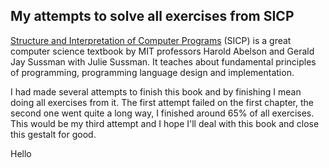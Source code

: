 ## My attempts to solve all exercises from SICP

[Structure and Interpretation of Computer Programs](https://en.wikipedia.org/wiki/Structure_and_Interpretation_of_Computer_Programs) (SICP) is a great computer science textbook by MIT professors Harold Abelson and  Gerald Jay Sussman with Julie Sussman. It teaches about fundamental principles of programming, programming language design and implementation.

I had made several attempts to finish this book and by finishing I mean doing all exercises from it. The first attempt failed on the first chapter, the second one went quite a long way, I finished around 65% of all exercises. This would be my third attempt and I hope I'll deal with this book and close this gestalt for good.


Hello
